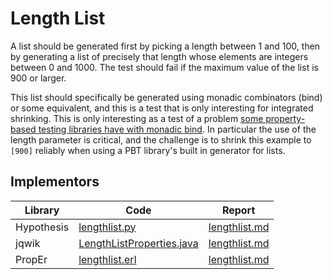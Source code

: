 # Length List

A list should be generated first by picking a length between 1 and 100, then by generating a list of precisely that length whose elements are integers between 0 and 1000.
The test should fail if the maximum value of the list is 900 or larger.

This list should specifically be generated using monadic combinators (bind) or some equivalent, and this is a test that is only interesting for integrated shrinking.
This is only interesting as a test of a problem [some property-based testing libraries have with monadic bind](https://clojure.github.io/test.check/growth-and-shrinking.html#unnecessary-bind).
In particular the use of the length parameter is critical, and the challenge is to shrink this example to ``[900]`` reliably when using a PBT library's built in generator for lists.

## Implementors

|Library   |Code|Report|
|----------|----|------|
|Hypothesis|[lengthlist.py](/pbt-libraries/hypothesis/challenges/lengthlist.py)|[lengthlist.md](/pbt-libraries/hypothesis/challenges/lengthlist.md)
|jqwik     |[LengthListProperties.java](/pbt-libraries/jqwik/src/test/java/challenges/lengthlist/LengthListProperties.java)|[lengthlist.md](/pbt-libraries/jqwik/reports/lengthlist.md)
|PropEr    |[lengthlist.erl](/pbt-libraries/proper/challenges/lengthlist.erl)|[lengthlist.md](/pbt-libraries/proper/challenges/lengthlist.md)
